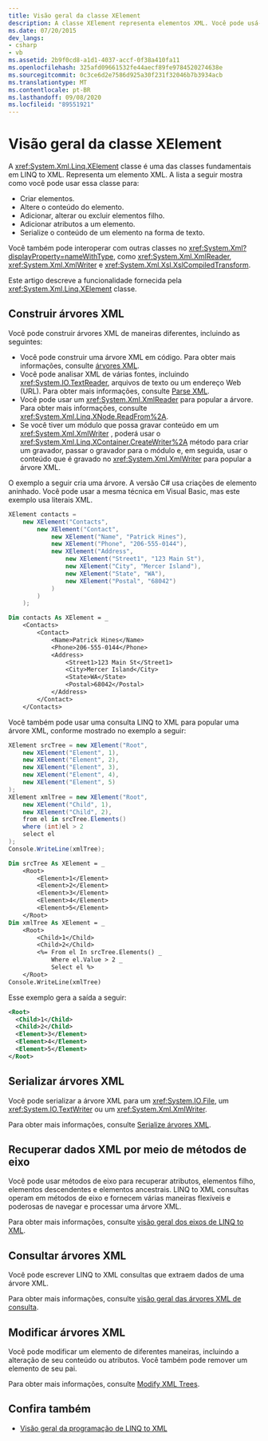 ```yaml
---
title: Visão geral da classe XElement
description: A classe XElement representa elementos XML. Você pode usá-lo para criar e alterar elementos, adicionar atributos e filhos e serializar.
ms.date: 07/20/2015
dev_langs:
- csharp
- vb
ms.assetid: 2b9f0cd8-a1d1-4037-accf-0f38a410fa11
ms.openlocfilehash: 325afd09661532fe44aecf89fe9784520274638e
ms.sourcegitcommit: 0c3ce6d2e7586d925a30f231f32046b7b3934acb
ms.translationtype: MT
ms.contentlocale: pt-BR
ms.lasthandoff: 09/08/2020
ms.locfileid: "89551921"
---
```

# <a name="xelement-class-overview"></a>Visão geral da classe XElement

A <xref:System.Xml.Linq.XElement> classe é uma das classes fundamentais em LINQ to XML. Representa um elemento XML. A lista a seguir mostra como você pode usar essa classe para:

- Criar elementos.
- Altere o conteúdo do elemento.
- Adicionar, alterar ou excluir elementos filho.
- Adicionar atributos a um elemento.
- Serialize o conteúdo de um elemento na forma de texto.

Você também pode interoperar com outras classes no <xref:System.Xml?displayProperty=nameWithType>, como <xref:System.Xml.XmlReader>, <xref:System.Xml.XmlWriter> e <xref:System.Xml.Xsl.XslCompiledTransform>.

Este artigo descreve a funcionalidade fornecida pela <xref:System.Xml.Linq.XElement> classe.

## <a name="construct-xml-trees"></a>Construir árvores XML

Você pode construir árvores XML de maneiras diferentes, incluindo as seguintes:

- Você pode construir uma árvore XML em código. Para obter mais informações, consulte [árvores XML](functional-construction.md).
- Você pode analisar XML de várias fontes, incluindo <xref:System.IO.TextReader>, arquivos de texto ou um endereço Web (URL). Para obter mais informações, consulte [Parse XML](parse-string.md).
- Você pode usar um <xref:System.Xml.XmlReader> para popular a árvore. Para obter mais informações, consulte <xref:System.Xml.Linq.XNode.ReadFrom%2A>.
- Se você tiver um módulo que possa gravar conteúdo em um <xref:System.Xml.XmlWriter> , poderá usar o <xref:System.Xml.Linq.XContainer.CreateWriter%2A> método para criar um gravador, passar o gravador para o módulo e, em seguida, usar o conteúdo que é gravado no <xref:System.Xml.XmlWriter> para popular a árvore XML.

O exemplo a seguir cria uma árvore. A versão C# usa criações de elemento aninhado. Você pode usar a mesma técnica em Visual Basic, mas este exemplo usa literais XML.

```csharp
XElement contacts =
    new XElement("Contacts",
        new XElement("Contact",
            new XElement("Name", "Patrick Hines"),
            new XElement("Phone", "206-555-0144"),
            new XElement("Address",
                new XElement("Street1", "123 Main St"),
                new XElement("City", "Mercer Island"),
                new XElement("State", "WA"),
                new XElement("Postal", "68042")
            )
        )
    );
```

```vb
Dim contacts As XElement = _
    <Contacts>
        <Contact>
            <Name>Patrick Hines</Name>
            <Phone>206-555-0144</Phone>
            <Address>
                <Street1>123 Main St</Street1>
                <City>Mercer Island</City>
                <State>WA</State>
                <Postal>68042</Postal>
            </Address>
        </Contact>
    </Contacts>
```

Você também pode usar uma consulta LINQ to XML para popular uma árvore XML, conforme mostrado no exemplo a seguir:

```csharp
XElement srcTree = new XElement("Root",
    new XElement("Element", 1),
    new XElement("Element", 2),
    new XElement("Element", 3),
    new XElement("Element", 4),
    new XElement("Element", 5)
);
XElement xmlTree = new XElement("Root",
    new XElement("Child", 1),
    new XElement("Child", 2),
    from el in srcTree.Elements()
    where (int)el > 2
    select el
);
Console.WriteLine(xmlTree);
```

```vb
Dim srcTree As XElement = _
    <Root>
        <Element>1</Element>
        <Element>2</Element>
        <Element>3</Element>
        <Element>4</Element>
        <Element>5</Element>
    </Root>
Dim xmlTree As XElement = _
    <Root>
        <Child>1</Child>
        <Child>2</Child>
        <%= From el In srcTree.Elements() _
            Where el.Value > 2 _
            Select el %>
    </Root>
Console.WriteLine(xmlTree)
```

Esse exemplo gera a saída a seguir:

```xml
<Root>
  <Child>1</Child>
  <Child>2</Child>
  <Element>3</Element>
  <Element>4</Element>
  <Element>5</Element>
</Root>
```

## <a name="serialize-xml-trees"></a>Serializar árvores XML

Você pode serializar a árvore XML para um <xref:System.IO.File>, um <xref:System.IO.TextWriter> ou um <xref:System.Xml.XmlWriter>.

Para obter mais informações, consulte [Serialize árvores XML](preserve-white-space-serializing.md).

## <a name="retrieve-xml-data-via-axis-methods"></a>Recuperar dados XML por meio de métodos de eixo

Você pode usar métodos de eixo para recuperar atributos, elementos filho, elementos descendentes e elementos ancestrais. LINQ to XML consultas operam em métodos de eixo e fornecem várias maneiras flexíveis e poderosas de navegar e processar uma árvore XML.

Para obter mais informações, consulte [visão geral dos eixos de LINQ to XML](linq-xml-axes-overview.md).

## <a name="query-xml-trees"></a>Consultar árvores XML

Você pode escrever LINQ to XML consultas que extraem dados de uma árvore XML.

Para obter mais informações, consulte [visão geral das árvores XML de consulta](query-xml-trees-overview.md).

## <a name="modify-xml-trees"></a>Modificar árvores XML

Você pode modificar um elemento de diferentes maneiras, incluindo a alteração de seu conteúdo ou atributos. Você também pode remover um elemento de seu pai.

Para obter mais informações, consulte [Modify XML Trees](in-memory-xml-tree-modification-vs-functional-construction.md).

## <a name="see-also"></a>Confira também

- [Visão geral da programação de LINQ to XML](functional-vs-procedural-programming.md)
